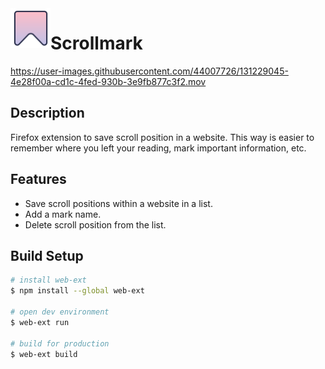 <img src="https://github.com/claudiabdm/scrollmark/blob/main/icons/icon.svg" width="64" height="64" alt="Scrollmark" align="left">

# Scrollmark
https://user-images.githubusercontent.com/44007726/131229045-4e28f00a-cd1c-4fed-930b-3e9fb877c3f2.mov

## Description
Firefox extension to save scroll position in a website. This way is easier to remember where you left your reading, mark important information, etc.

## Features
- Save scroll positions within a website in a list.
- Add a mark name.
- Delete scroll position from the list.

## Build Setup

```bash
# install web-ext
$ npm install --global web-ext

# open dev environment
$ web-ext run

# build for production
$ web-ext build
```
